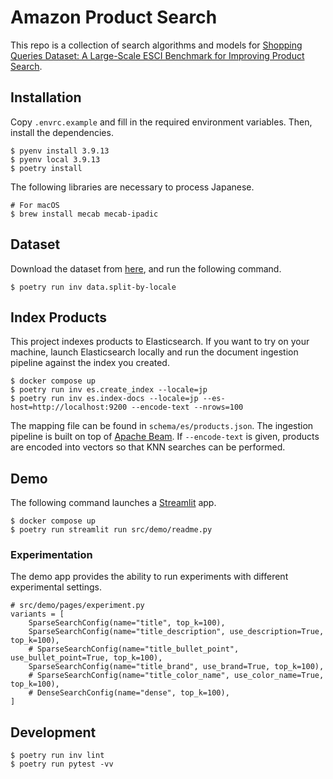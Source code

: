 # Amazon Product Search

This repo is a collection of search algorithms and models for [Shopping Queries Dataset: A Large-Scale ESCI Benchmark for Improving Product Search](https://github.com/amazon-science/esci-data).

## Installation

Copy `.envrc.example` and fill in the required environment variables. Then, install the dependencies.

```shell
$ pyenv install 3.9.13
$ pyenv local 3.9.13
$ poetry install
```

The following libraries are necessary to process Japanese.

```shell
# For macOS
$ brew install mecab mecab-ipadic
```

## Dataset

Download the dataset from [here](https://www.aicrowd.com/challenges/esci-challenge-for-improving-product-search/dataset_files), and run the following command.

```shell
$ poetry run inv data.split-by-locale
```

## Index Products

This project indexes products to Elasticsearch. If you want to try on your machine, launch Elasticsearch locally and run the document ingestion pipeline against the index you created.

```shell
$ docker compose up
$ poetry run inv es.create_index --locale=jp
$ poetry run inv es.index-docs --locale=jp --es-host=http://localhost:9200 --encode-text --nrows=100
```

The mapping file can be found in `schema/es/products.json`. The ingestion pipeline is built on top of [Apache Beam](https://beam.apache.org/documentation/sdks/python/). If `--encode-text` is given, products are encoded into vectors so that KNN searches can be performed.

## Demo

The following command launches a [Streamlit](https://streamlit.io/) app.

```shell
$ docker compose up
$ poetry run streamlit run src/demo/readme.py
```

### Experimentation

The demo app provides the ability to run experiments with different experimental settings.

```
# src/demo/pages/experiment.py
variants = [
    SparseSearchConfig(name="title", top_k=100),
    SparseSearchConfig(name="title_description", use_description=True, top_k=100),
    # SparseSearchConfig(name="title_bullet_point", use_bullet_point=True, top_k=100),
    SparseSearchConfig(name="title_brand", use_brand=True, top_k=100),
    # SparseSearchConfig(name="title_color_name", use_color_name=True, top_k=100),
    # DenseSearchConfig(name="dense", top_k=100),
]
```

## Development

```shell
$ poetry run inv lint
$ poetry run pytest -vv
```
